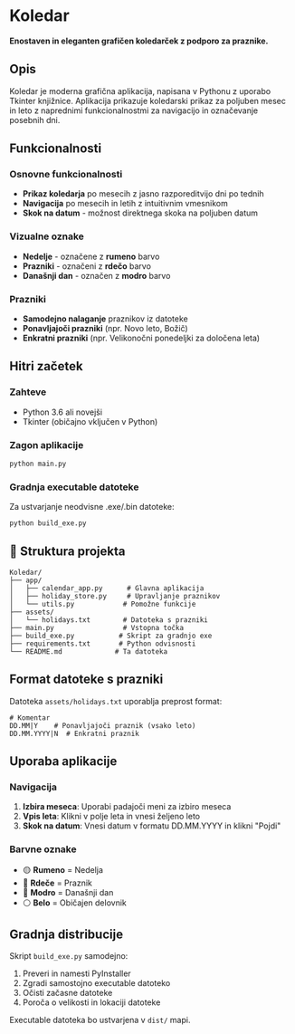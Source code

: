 # Koledar

**Enostaven in eleganten grafičen koledarček z podporo za praznike.**

## Opis

Koledar je moderna grafična aplikacija, napisana v Pythonu z uporabo Tkinter knjižnice. Aplikacija prikazuje koledarski prikaz za poljuben mesec in leto z naprednimi funkcionalnostmi za navigacijo in označevanje posebnih dni.

## Funkcionalnosti

### Osnovne funkcionalnosti
- **Prikaz koledarja** po mesecih z jasno razporeditvijo dni po tednih
- **Navigacija** po mesecih in letih z intuitivnim vmesnikom
- **Skok na datum** - možnost direktnega skoka na poljuben datum

### Vizualne oznake
- **Nedelje** - označene z **rumeno** barvo
- **Prazniki** - označeni z **rdečo** barvo  
- **Današnji dan** - označen z **modro** barvo

### Prazniki
- **Samodejno nalaganje** praznikov iz datoteke
- **Ponavljajoči prazniki** (npr. Novo leto, Božič)
- **Enkratni prazniki** (npr. Velikonočni ponedeljki za določena leta)

## Hitri začetek

### Zahteve
- Python 3.6 ali novejši
- Tkinter (običajno vključen v Python)

### Zagon aplikacije
```bash
python main.py
```

### Gradnja executable datoteke
Za ustvarjanje neodvisne .exe/.bin datoteke:
```bash
python build_exe.py
```

## 📂 Struktura projekta

```
Koledar/
├── app/
│   ├── calendar_app.py      # Glavna aplikacija
│   ├── holiday_store.py     # Upravljanje praznikov  
│   └── utils.py            # Pomožne funkcije
├── assets/
│   └── holidays.txt        # Datoteka s prazniki
├── main.py                 # Vstopna točka
├── build_exe.py           # Skript za gradnjo exe
├── requirements.txt       # Python odvisnosti
└── README.md             # Ta datoteka
```

## Format datoteke s prazniki

Datoteka `assets/holidays.txt` uporablja preprost format:

```
# Komentar
DD.MM|Y    # Ponavljajoči praznik (vsako leto)
DD.MM.YYYY|N  # Enkratni praznik
```

## Uporaba aplikacije

### Navigacija
1. **Izbira meseca**: Uporabi padajoči meni za izbiro meseca
2. **Vpis leta**: Klikni v polje leta in vnesi željeno leto
3. **Skok na datum**: Vnesi datum v formatu DD.MM.YYYY in klikni "Pojdi"

### Barvne oznake
- 🟡 **Rumeno** = Nedelja
- 🔴 **Rdeče** = Praznik  
- 🔵 **Modro** = Današnji dan
- ⚪ **Belo** = Običajen delovnik


## Gradnja distribucije

Skript `build_exe.py` samodejno:
1. Preveri in namesti PyInstaller
2. Zgradi samostojno executable datoteko
3. Očisti začasne datoteke
4. Poroča o velikosti in lokaciji datoteke

Executable datoteka bo ustvarjena v `dist/` mapi.
